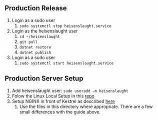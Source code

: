 ## Production Release
1. Login as a sudo user
    1. `sudo systemctl stop heisenslaught.service`
1. Login as the heisenslaught user
    1. `cd ~/heisenslaught`
    1. `git pull`
    1. `dotnet restore`
    1. `dotnet publish`
1. Login as a sudo user
    1. `sudo systemctl start heisenslaught.service`

## Production Server Setup
1. Add heisenslaught user: `sudo useradd -m heisenslaught`
1. Folow the Linux Local Setup in this [repo](https://github.com/chetjan/heisenslaught)
1. Setup NGINX in front of Kestrel as described [here](https://docs.microsoft.com/en-us/aspnet/core/publishing/linuxproduction)
    1. Use the files in this directory where appropriate. There are a few small differences with the guide above.
